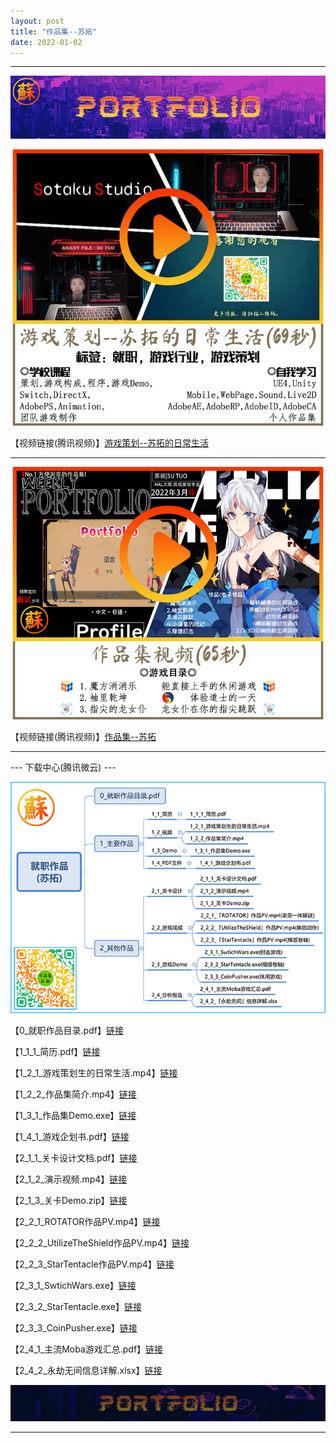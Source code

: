 ```yaml
---
layout: post
title: "作品集--苏拓"
date: 2022-01-02
---
```

********************************************************
![Image text](https://github.com/SotakuStudio/SotakuStudio.github.io/blob/main/Image/Title.jpg?raw=true)

![Image text](https://github.com/SotakuStudio/SotakuStudio.github.io/blob/main/Image/1_%E6%B8%B8%E6%88%8F%E7%AD%96%E5%88%92-%E8%8B%8F%E6%8B%93.jpg?raw=true)

【视频链接(腾讯视频)】[游戏策划--苏拓的日常生活](https://v.qq.com/x/page/v3232rgfajm.html)

************************************************************************************************
![Image text](https://github.com/SotakuStudio/SotakuStudio.github.io/blob/main/Image/2_%E4%BD%9C%E5%93%81%E9%9B%86-%E8%8B%8F%E6%8B%93New.jpg?raw=true)

【视频链接(腾讯视频)】[作品集--苏拓](https://v.qq.com/x/page/j3232umvdti.html)

************************************************************************************************
--- 下载中心(腾讯微云) ---

![Image text](https://github.com/SotakuStudio/SotakuStudio.github.io/blob/main/Image/4_%E5%B0%B1%E8%81%8C%E4%BD%9C%E5%93%81%E7%9B%AE%E5%BD%95.jpg?raw=true)

【0_就职作品目录.pdf】[链接](https://share.weiyun.com/B7McB6nR)

【1_1_1_简历.pdf】[链接](https://share.weiyun.com/cCDfOd3M)

【1_2_1_游戏策划生的日常生活.mp4】[链接](https://share.weiyun.com/cCDfOd3M)

【1_2_2_作品集简介.mp4】[链接](https://share.weiyun.com/BEEyAb6l)

【1_3_1_作品集Demo.exe】[链接](https://share.weiyun.com/sG9N4FNP)

【1_4_1_游戏企划书.pdf】[链接](https://share.weiyun.com/jV6Qg2cI)

【2_1_1_关卡设计文档.pdf】[链接](https://share.weiyun.com/AzYYbFjt)

【2_1_2_演示视频.mp4】[链接](https://share.weiyun.com/AwzamMf8)

【2_1_3_关卡Demo.zip】[链接](https://share.weiyun.com/CNR5GYxp)

【2_2_1_ROTATOR作品PV.mp4】[链接](https://share.weiyun.com/EoD1AOCJ)

【2_2_2_UtilizeTheShield作品PV.mp4】[链接](https://share.weiyun.com/WlMO4mPS)

【2_2_3_StarTentacle作品PV.mp4】[链接](https://share.weiyun.com/LqrLb5PU)

【2_3_1_SwtichWars.exe】[链接](https://share.weiyun.com/uFXg7K9Q)

【2_3_2_StarTentacle.exe】[链接](https://share.weiyun.com/CYZcDa00)

【2_3_3_CoinPusher.exe】[链接](https://share.weiyun.com/VjVDWF3E)

【2_4_1_主流Moba游戏汇总.pdf】[链接](https://share.weiyun.com/a1wqLRLH)

【2_4_2_永劫无间信息详解.xlsx】[链接](https://share.weiyun.com/4A5v5enK)


![Image text](https://github.com/SotakuStudio/SotakuStudio.github.io/blob/main/Image/End_1.1.png?raw=true) 

********************************************************
